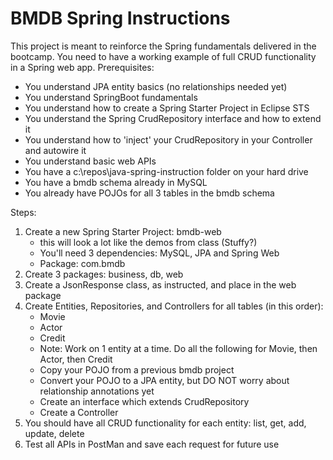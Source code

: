 BMDB Spring Instructions
========================
This project is meant to reinforce the Spring fundamentals delivered in the 
bootcamp.  You need to have a working example of full CRUD functionality in
a Spring web app.  Prerequisites:
- You understand JPA entity basics (no relationships needed yet)
- You understand SpringBoot fundamentals
- You understand how to create a Spring Starter Project in Eclipse STS
- You understand the Spring CrudRepository interface and how to extend it
- You understand how to 'inject' your CrudRepository in your Controller and autowire it
- You understand basic web APIs
- You have a c:\repos\java-spring-instruction folder on your hard drive
- You have a bmdb schema already in MySQL
- You already have POJOs for all 3 tables in the bmdb schema

Steps:
1)	Create a new Spring Starter Project:  bmdb-web
	- this will look a lot like the demos from class (Stuffy?)
	- You'll need 3 dependencies:  MySQL, JPA and Spring Web
	- Package:  com.bmdb
2)	Create 3 packages: business, db, web
3)  Create a JsonResponse class, as instructed, and place in the web package
4)	Create Entities, Repositories, and Controllers for all tables (in this order):
	- Movie
	- Actor
	- Credit
	* Note:  Work on 1 entity at a time.  Do all the following for Movie, then Actor, then Credit
	+ Copy your POJO from a previous bmdb project
	+ Convert your POJO to a JPA entity, but DO NOT worry about relationship annotations yet
	+ Create an interface which extends CrudRepository
	+ Create a Controller
5)	You should have all CRUD functionality for each entity:  list, get, add, update, delete
6)	Test all APIs in PostMan and save each request for future use